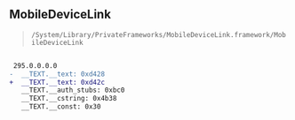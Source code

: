 ## MobileDeviceLink

> `/System/Library/PrivateFrameworks/MobileDeviceLink.framework/MobileDeviceLink`

```diff

 295.0.0.0.0
-  __TEXT.__text: 0xd428
+  __TEXT.__text: 0xd42c
   __TEXT.__auth_stubs: 0xbc0
   __TEXT.__cstring: 0x4b38
   __TEXT.__const: 0x30

```
